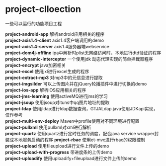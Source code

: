 project-clloection
==================

一些可以运行的功能项目工程

**project-android-app** 		解析android应用相关的程序  
**project-axis1.4-client**		axis1.4客户端调用的demo  
**project-axis1.4-server**		axis1.4服务器端webservice  
**project-dom4j-offline**		ipa中解析时plist无网络访问时，本地进行dtd验证的程序  
**project-dynamic-interceptor**	一个使用jdk 动态代理实现的简单拦截器程序  
**project-encrypt**				java加密相关  
**project-excel**				使用jxl进行excel生成的程序  
**project-extract-mp3**			对mp3中的元信息进行提取  
**project-imgsilder**			可以上传图片并在jQuery轮播插件中进行切换的demo  
**project-ios-app**				解析iOS应用相关的程序  
**project-jms-learning**		使用activeMQ进行jms的学习  
**project-jsoup**				使用jsoup对ituns中qq图片地址的提取  
**project-ldap**				使用jldap进行ldap数据查询，GTJALdap.java使用JDKapi实现，仅作参考  
**project-multi-env-deploy**	Maven中profile使用对不同环境进行配置  
**project-pullxml**				使用pullxml对xml进行解析  
**project-quartz**				使用quartz进行定时任务的调度，配合java service wrapper封装成本地服务启动的程序
**project-rbac**				使用et-mvc进行rbac的权限控制    
**project-upload**				使用fileupload进行文件上传的demo  
**project-upload-with-progress**	带进度条的上传demo  
**project-uploadify**			使用uploadify+fileupload进行文件上传的demo  
